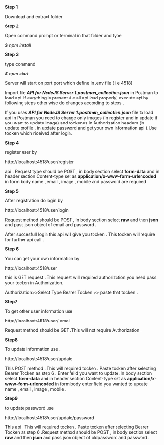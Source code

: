 **Step 1**

Download and extract folder

**Step 2**

Open command prompt or terminal in that folder and type

*$ npm install*

**Step 3**

type command

*$ npm start*

Server will start on port port which define in .env file ( i.e 4518)


Import file
***API for NodeJS Server 1.postman_collection.json*** 
   in Postman to load api. If evrything is present (i.e all api load properly) execute api by following steps other wise do changes according to steps .

If you uses    ***API for NodeJS Server 1.postman_collection.json***  file to load api in Postman you need to change only images (in register and in update if you want to update image) and tockenes in Authorization headers (in update profile , in update password and get your own information api ).Use tocken which riceived after login.


**Step 4**

register user by 

http://localhost:4518/user/register

api .
Request type should be POST , in body section select **form-data**  and in header section Content-type set as **application/x-www-form-urlencoded**
in form body name , email , image , mobile and password are required



**Step 5**

After registration do login by 

http://localhost:4518/user/login

Request method should be POST , in body section select **raw** and then **json**
and pass json object of email and password .

After succesfull login this api will give you tocken . This tocken will require for further api call .

**Step 6**

You can get your own information  by 

http://localhost:4518/user

this is GET request . This request will required authorization you need pass your tocken in Authorization.

Authorization>>Select Type Bearer Tocken >> paste that tocken .


**Step7**

To get other user information use

http://localhost:4518/user/ email

Request method should be GET .This will not require Authorization .


**Step8**

To update information use .

http://localhost:4518/user/update

This POST method . This will required tocken . Paste tocken after selecting Bearer Tocken as step 6 . Enter feild you want to update .In body section select **form-data**  and in header section Content-type set as **application/x-www-form-urlencoded**
in form body enter field you wanted to update name , email , image , mobile .

**Step9**

to update password use 

http://localhost:4518/user/update/password

This api . This will required tocken . Paste tocken after selecting Bearer Tocken as step 6 .Request method should be POST , in body section select **raw** and then **json**
and pass json object of oldpassword and password .







